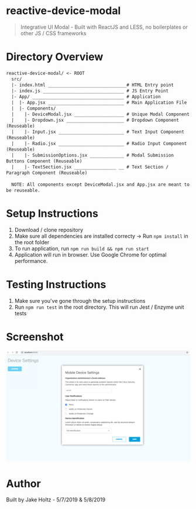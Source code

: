 # reactive-device-modal
> Integrative UI Modal - Built with ReactJS and LESS, no boilerplates or other JS / CSS frameworks

# Directory Overview

````
reactive-device-modal/ <- ROOT
  src/
  |- index.html ______________________________# HTML Entry point
  |- index.js _______________________________ # JS Entry Point 
  |- App/ ___________________________________ # Application
  |  |- App.jsx _____________________________ # Main Application File
  |  |- Components/
  |    |- DeviceModal.jsx ___________________ # Unique Modal Component
  |    |- Dropdown.jsx ______________________ # Dropdown Component (Reuseable)
  |    |- Input.jsx _________________________ # Text Input Component (Reuseable)
  |    |- Radio.jsx _________________________ # Radio Input Component (Reuseable)
  |    |- SubmissionOptions.jsx _____________ # Modal Submission Buttons Component (Reuseable)
  |    |- TextSection.jsx ________________ __ # Text Section / Paragraph Component (Reuseable)
  
  NOTE: All components except DeviceModal.jsx and App.jsx are meant to be reuseable.
````


# Setup Instructions
1) Download / clone repository 
2) Make sure all dependencies are installed correcty -> Run `npm install` in the root folder
3) To run application, run `npm run build && npm run start`
4) Application will run in browser. Use Google Chrome for optimal performance.

# Testing Instructions
1) Make sure you've gone through the setup instructions
2) Run `npm run test` in the root directory. This will run Jest / Enzyme unit tests

# Screenshot
![image](https://github.com/jakeholtz/reactive-device-modal/blob/master/src/App/assets/images/screenshot/Screenshot.png)

# Author
Built by Jake Holtz - 5/7/2019 & 5/8/2019

